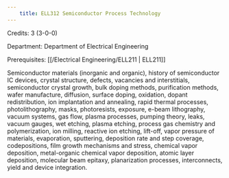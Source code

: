 ```yaml
---
    title: ELL312 Semiconductor Process Technology
---
```

Credits: 3 (3-0-0)

Department: Department of Electrical Engineering

Prerequisites: [[/Electrical Engineering/ELL211 | ELL211]]

Semiconductor materials (inorganic and organic), history of semiconductor IC devices, crystal structure, defects, vacancies and interstitials, semiconductor crystal growth, bulk doping methods, purification methods, wafer manufacture, diffusion, surface doping, oxidation, dopant redistribution, ion implantation and annealing, rapid thermal processes, photolithography, masks, photoresists, exposure, e-beam lithography, vacuum systems, gas flow, plasma processes, pumping theory, leaks, vacuum gauges, wet etching, plasma etching, process gas chemistry and polymerization, ion milling, reactive ion etching, lift-off, vapor pressure of materials, evaporation, sputtering, deposition rate and step coverage, codepositions, film growth mechanisms and stress, chemical vapor deposition, metal-organic chemical vapor deposition, atomic layer deposition, molecular beam epitaxy, planarization processes, interconnects, yield and device integration.